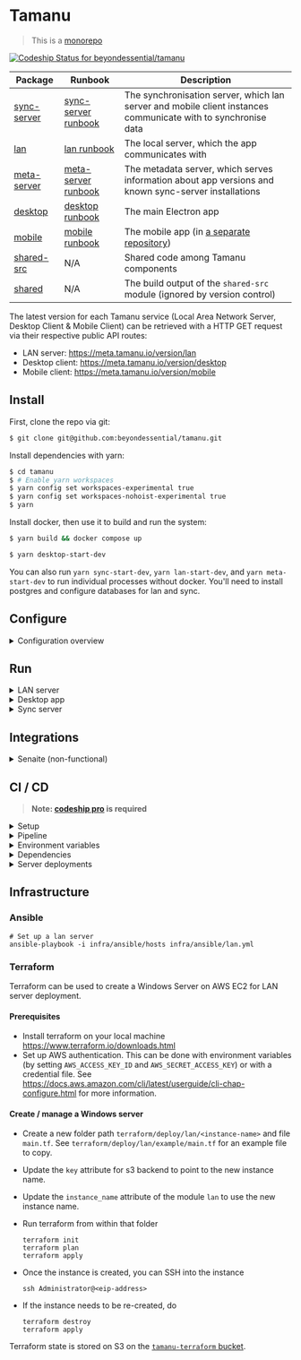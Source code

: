 # Tamanu

> This is a [monorepo](https://github.com/babel/babel/blob/master/doc/design/monorepo.md)

[ ![Codeship Status for beyondessential/tamanu](https://app.codeship.com/projects/9355b080-d34d-0136-45ef-2e8db6e7ba42/status?branch=codeship)](https://app.codeship.com/projects/316346)

| Package | Runbook | Description |
| ------- | ------- | ----------- |
| [sync-server](packages/sync-server) | [sync-server runbook](https://beyond-essential.slab.com/posts/tamanu-sync-server-runbook-et0trny5) | The synchronisation server, which lan server and mobile client instances communicate with to synchronise data |
| [lan](packages/lan) | [lan runbook](https://beyond-essential.slab.com/posts/todo-tamanu-lan-runbook-ezljl0qk) | The local server, which the app communicates with |
| [meta-server](packages/meta-server) | [meta-server runbook](https://beyond-essential.slab.com/posts/todo-tamanu-meta-server-runbook-0zbgw7m7) | The metadata server, which serves information about app versions and known sync-server installations |
| [desktop](packages/desktop) | [desktop runbook](https://beyond-essential.slab.com/posts/todo-tamanu-desktop-runbook-i2bmy57c) | The main Electron app |
| [mobile](https://github.com/beyondessential/tamanu-mobile/) | [mobile runbook](https://beyond-essential.slab.com/posts/todo-tamanu-mobile-runbook-8vj8qceu) | The mobile app (in [a separate repository](https://github.com/beyondessential/tamanu)) |
| [shared-src](packages/shared-src) | N/A | Shared code among Tamanu components |
| [shared](packages/shared) | N/A | The build output of the `shared-src` module (ignored by version control) |

The latest version for each Tamanu service (Local Area Network Server, Desktop Client & Mobile Client) can be retrieved with a HTTP GET request via their respective public API routes:

- LAN server: https://meta.tamanu.io/version/lan
- Desktop client: https://meta.tamanu.io/version/desktop
- Mobile client: https://meta.tamanu.io/version/mobile

## Install

First, clone the repo via git:

```bash
$ git clone git@github.com:beyondessential/tamanu.git
```

Install dependencies with yarn:

```bash
$ cd tamanu
$ # Enable yarn workspaces
$ yarn config set workspaces-experimental true
$ yarn config set workspaces-nohoist-experimental true
$ yarn
```

Install docker, then use it to build and run the system:

```bash
$ yarn build && docker compose up
```
```bash
$ yarn desktop-start-dev
```

You can also run `yarn sync-start-dev`, `yarn lan-start-dev`, and `yarn meta-start-dev` to run individual processes without docker. You'll need to install postgres and configure databases for lan and sync.

## Configure

<details>
<summary>Configuration overview</summary>

The modules use `config`, which helps manage different configurations easily. Each module has a
`config/` directory, with several files in it. The base configuration is in `config/default.json`,
and the values there will be used unless overridden by a more specific configuration (for eg
`config/development.json`).

The local configuration (`config/local.json`) will always take highest precedence and should not
be checked into version control. This file should contain the information for database configuration,
local credentials, etc.

The [`config` docs](https://github.com/lorenwest/node-config/wiki/Configuration-Files) have more info on how that works.
</details>

## Run

<details>
<summary>LAN server</summary>

The Tamanu desktop app needs a lan server running to operate correctly. For
local development, this can just be another process on the same host.

```bash
$ yarn lan-start-dev
```

This will start a build & watch process on the lan server and the shared directory.

If you're working on backend functionality, it's much, _much_ quicker and easier to drive development
with testing. You can set up predictable test data rather than having to click through a bunch of
UI screens every time, and the live-reload turnaround is way faster than the desktop version. (this
is in addition to the fact that any backend functionality should have tests against it anyway)

The lan server uses sequelize to manage database connections, and can switch between sqlite and postgres.
The development config (`packages/lan/config/development.json`) sets the `db.sqlitePath` config variable,
which causes the app to use sqlite as a database - this is to make initial setup easier. If you have
postgres available, set the appropriate connection variables in your `local.json`, making sure to
set `sqlitePath` to `""` so the postgres connection is respected.

When the app detects an empty or missing db on startup, it'll run an importer on an excel file to populate all the initial patients, users and reference data.

- the app will classify the db as empty if it has no users in it
- the initial definitions file to import is defined in `config.initialDataPath` (`packages/lan/data/demo_definitions.xlsx` by default)
- by default, the database is an sqlite db at `packages/lan/data/tamanu-dev.db`; deleting that file and restarting the lan process to trigger the import is the quickest way to get a fresh database
- this is also true for production! initial production deployment expects a data definition document to be provided
</details>

<details>
<summary>Desktop app</summary>

Once there is a LAN server up and running, run this to start the Electron app for development.

```bash
$ yarn desktop-start-dev
```

Note that we also use storybook to develop components in isolation, which you can run from within
the desktop directory using `yarn storybook`.
</details>

<details>
<summary>Sync server</summary>

By default, the sync server will not run migrations automatically. To enable automatic migrations, set `db.syncOnStartup` to `true` within your local configuration (see the `Config` section above).

#### OSX

Run:

```bash
brew install postgres
brew services start postgres
createdb tamanu-sync
yarn install
yarn sync-start-dev
```

#### WSL

Install the [PostgreSQL server](https://www.postgresql.org/download/windows/). Open pgAdmin and add a new database `tamanu-sync`, then run:

```bash
yarn install
yarn sync-start-dev
```
</details>

## Integrations

<details>
<summary>Senaite (non-functional)</summary>

_NB: The Senaite integration is currently non-functional_

Senaite is disabled by default. To enable it, update your config/local.json to include the Senaite
information. The most relevant key is `enabled: true` but you'll almost certainly have to update
the API url and login credentials as well (see config/default.json for how this should be structured).
</details>

## CI / CD

> **Note: [codeship pro](https://codeship.com/features/pro) is required**

<details>
<summary>Setup</summary>

- install [Jet CLI](https://documentation.codeship.com/pro/jet-cli/installation/)
- download your codeship project's AES key from _Project Settings_
- use [SSH helper](https://github.com/codeship-library/docker-utilities/tree/master/ssh-helper) to generate SSH keys
- populate `codeship.env` with environment variables defined below
- use [jet encrypt](https://documentation.codeship.com/pro/jet-cli/encrypt/) to encrypt ENV variables e.g `jet encrypt codeship.env codeship.env.encrypted`
- make sure that `codeship.env` is kept safe or remove it
- use `jet` cli to test build pipelines e.g `jet steps --tag "dev"`
</details>

<details>
<summary>Pipeline</summary>

- `dev`, `master`, and any branch starting with `ci-` trigger build automatically
- `desktop` is built and packaged for Windows, then published to S3 by `electron-builder` (see "App updates" in the [readme of Desktop](https://github.com/beyondessential/tamanu/blob/dev/packages/desktop/README.md))
- `lan` builds are zipped and manually pushed to S3, within the `tamanu-builds` bucket
- `sync-server` and `meta-server` builds get deployed to an AWS Elastic Beanstalk cluster
</details>

<details>
<summary>Environment variables</summary>

- `AWS_ACCESS_KEY_ID` and `AWS_SECRET_ACCESS_KEY`: AWS auth keys with S3 write access
- `CONFIG_DESKTOP`: desktop config `single lined env variables` e.g `FOO1=bar1\nFOO2=bar2`
- `CONFIG_LAN_$ENV_$BRANCH` and `CONFIG_DESKTOP_$ENV_$BRANCH`: `lan` and `server` configs as json string. e.g `CONFIG_LAN_DEMO_DEV`
- `PRIVATE_SSH_KEY`: SSH private key used for server deployment
- `SERVER_URL_$BRANCH`: SSH server url e.g `user@host`
- `$ENV`: represents different set of configs e.g `DEMO`, `SERVER1`, `SERVER2`
- `$BRANCH`: the branch this build process is triggered for e.g `DEV`, `MASTER`
</details>

<details>
<summary>Dependencies</summary>

- `codeship-services.yml` codeship services definition
- `codeship-steps.yml` CI / CD steps are defined here
- `Dockerfile` and `Dockerfile.deploy` describe build environments
- `codeship.env.encrypted` encrypted ENV variables passed to docker during build process
</details>

<details>
<summary>Server deployments</summary>

#### Setting up a new Elastic Beanstalk application and environment:

- add a certificate for a subdomain (e.g. [sync-dev.tamanu.io](https://sync-dev.tamanu.io)) using AWS's ACM
- configure the application and environment in AWS
  1. select "web server" when prompted
  2. fill out the basic details of your environment
     - environment and application names
     - platform (probably nodejs)
     - in the application code section choose "sample application"
  3. hit "Configure more options"
     - select an environment type of "load balancing" in the capacity section, and select a max of 1 instance if you're setting up a dev environment
     - add an https listener in the "load balancer" section, using the ACM certificate you set up earlier
       - use the certificate you created earlier
       - use default security policy (ELBSecurityPolicy-2016-08)
     - set up managed updates (this will make sure instances are kept up to date with software patches)
     - create a new database
        - we're using postgres 13.2
        - T3 micro is probably fine 
        - generate new credentials and save them in the tamanu folder in lastpass
        - set retention to "create snapshot" so that if the environment gets destroyed we have a backup
     - add the relevant keypair (tamanu-eb-key-pair, _not tamanu-key-pair_) in the security section
     - configure anything else you need (monitoring, alerts, databases, scaling, larger instances than t2.micro, etc.)
        - email notifications to team-tamanu@beyondessential.com.au
  4. create the environment (this can take a while)
  5. visit your created url to make sure everything's working ok (at this point it will still be running the AWS sample app)
  6. set up the environment variables via Configuration -> Software -> Environment properties
    - the only environment variable to set is `NODE_CONFIG`, set to a json string
    - it's easiest to copy the config from an existing environment
    - make sure to update the database connection details in that json string!
      - host from RDS "Connectivity & security" / "Endpoint & port"
      - password from earlier
      - username should just be postgres
  7. Now you'll need to create the actual database (RDS will create the cluster, not the environment)
    - set up eb ssh access to your new environment
      - (we're in ap-southeast-2 / Sydney)
    - you will need to paste in the connection string from AWS
    - use the password you made earlier
    - do everything as the postgres user
    - `CREATE DATABASE "tamanu-sync";`
  8. deploy the application version you want to the new environment
    - Applications -> Application versions
    - pick the version you want
    - deploy to your newly created environment
  9. get over into Route 53
    - use the tamanu.io hosted zone
    - create record
    - A record
    - Alias on
    - alias to EB environment, pick the appropriate zone & EB app
- add steps to [codeship-steps.yml](codeship-steps.yml):
  1. build a release version of just that package (excluding the rest of the monorepo) using [scripts/build_package_release.sh](scripts/build_package_release.sh)
  2. deploy the release using a one-line script similar to [scripts/deploy_meta_dev.sh](scripts/deploy_meta_dev.sh) or [scripts/deploy_sync_dev.sh](scripts/deploy_sync_dev.sh)
- [set up encrypted environment variables](https://docs.cloudbees.com/docs/cloudbees-codeship/latest/pro-builds-and-configuration/environment-variables#_encrypted_environment_variables) using the jet cli, and add the environmental variables used by your deploy script, then encrypt and commit the [codeship.env.encrypted](codeship.env.encrypted) file

#### Troubleshooting:

- make sure you read the logs from both Codeship and your Elastic Beanstalk environment to find out what went wrong
- configure [codeship-steps.yml](codeship-steps.yml) to build the exact branch you're working on by changing the line that looks something like `tag: ^(dev|ci-)` to `tag: ^(dev|ci-|my-branch)`
- make sure `yarn workspace my-package build` builds your package, and `yarn workspace my-package start` starts it (see [packages/sync-server/package.json](packages/sync-server/package.json) for an example)
- remember to run `chmod u+x scripts/deploy_$MYSERVICE_$MYENV.sh` so your deploy script is executable
- if your service imports dependencies it should list them as `dependencies` (not `devDependencies`) in its own `package.json`; it can find unlisted dependencies in the monorepo's root `node_modules` folder during local development, but won't be able to import them once deployed
- you can ssh into your instances by setting up the eb cli and then running `eb ssh`; this is useful for setting up a database, or for in-depth debugging
</details>

## Infrastructure

### Ansible

```shell
# Set up a lan server
ansible-playbook -i infra/ansible/hosts infra/ansible/lan.yml
```

### Terraform

Terraform can be used to create a Windows Server on AWS EC2 for LAN server deployment.

#### Prerequisites

- Install terraform on your local machine <https://www.terraform.io/downloads.html>
- Set up AWS authentication. This can be done with environment variables (by setting `AWS_ACCESS_KEY_ID` and `AWS_SECRET_ACCESS_KEY`) or with a credential file. See <https://docs.aws.amazon.com/cli/latest/userguide/cli-chap-configure.html> for more information.

#### Create / manage a Windows server

- Create a new folder path `terraform/deploy/lan/<instance-name>` and file `main.tf`. See `terraform/deploy/lan/example/main.tf` for an example file to copy.
- Update the `key` attribute for s3 backend to point to the new instance name.
- Update the `instance_name` attribute of the module `lan` to use the new instance name.

- Run terraform from within that folder

    ```shell
    terraform init
    terraform plan
    terraform apply
    ```

- Once the instance is created, you can SSH into the instance
    
    ```
    ssh Administrator@<eip-address>
    ```

- If the instance needs to be re-created, do

    ```shell
    terraform destroy
    terraform apply
    ```

Terraform state is stored on S3 on the [`tamanu-terraform` bucket](https://s3.console.aws.amazon.com/s3/buckets/tamanu-terraform?region=ap-southeast-2&tab=objects).
